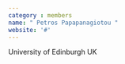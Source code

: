 ```yaml
---
category : members
name: " Petros Papapanagiotou " 
website: '#'
---
```

University of Edinburgh
UK


